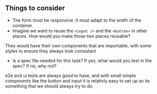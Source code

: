 ## Things to consider

- The form must be responsive. It must adapt to the width of the container.
- Imagine we want to reuse the `<input />` and the `<button>` in other places. How would you make those two pieces reusable?

They would have their own components that are importable, with some styles to ensure they always look consistant

- Is a spec file needed for this task? If yes, what would you test in the spec? If no, why not?

e2e and ui tests are always good to have, and with small simple components like the button and input it is relativly easy to set up so its something that we should always try to do. 

